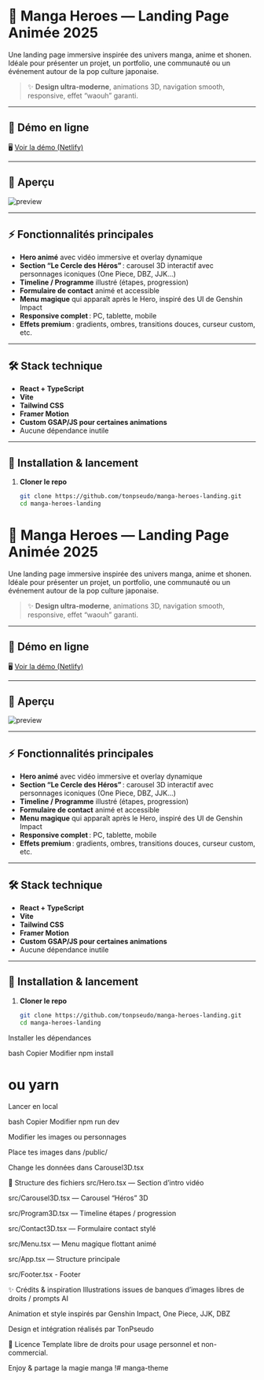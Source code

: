# 🌸 Manga Heroes — Landing Page Animée 2025

Une landing page immersive inspirée des univers manga, anime et shonen.  
Idéale pour présenter un projet, un portfolio, une communauté ou un événement autour de la pop culture japonaise.

> ✨ **Design ultra-moderne**, animations 3D, navigation smooth, responsive, effet “waouh” garanti.

---

## 🚀 Démo en ligne

🖥️ [Voir la démo (Netlify)](https://tonlien.netlify.app)

---

## 🎨 Aperçu

![preview](./public/preview-manga-heroes.jpg)

---

## ⚡️ Fonctionnalités principales

- **Hero animé** avec vidéo immersive et overlay dynamique
- **Section “Le Cercle des Héros”** : carousel 3D interactif avec personnages iconiques (One Piece, DBZ, JJK…)
- **Timeline / Programme** illustré (étapes, progression)
- **Formulaire de contact** animé et accessible
- **Menu magique** qui apparaît après le Hero, inspiré des UI de Genshin Impact
- **Responsive complet** : PC, tablette, mobile
- **Effets premium** : gradients, ombres, transitions douces, curseur custom, etc.

---

## 🛠 Stack technique

- **React + TypeScript**
- **Vite**
- **Tailwind CSS**
- **Framer Motion**
- **Custom GSAP/JS pour certaines animations**
- Aucune dépendance inutile

---

## 🚚 Installation & lancement

1. **Cloner le repo**
   ```bash
   git clone https://github.com/tonpseudo/manga-heroes-landing.git
   cd manga-heroes-landing


# 🌸 Manga Heroes — Landing Page Animée 2025

Une landing page immersive inspirée des univers manga, anime et shonen.  
Idéale pour présenter un projet, un portfolio, une communauté ou un événement autour de la pop culture japonaise.

> ✨ **Design ultra-moderne**, animations 3D, navigation smooth, responsive, effet “waouh” garanti.

---

## 🚀 Démo en ligne

🖥️ [Voir la démo (Netlify)](https://tonlien.netlify.app)

---

## 🎨 Aperçu

![preview](./public/preview-manga-heroes.jpg)

---

## ⚡️ Fonctionnalités principales

- **Hero animé** avec vidéo immersive et overlay dynamique
- **Section “Le Cercle des Héros”** : carousel 3D interactif avec personnages iconiques (One Piece, DBZ, JJK…)
- **Timeline / Programme** illustré (étapes, progression)
- **Formulaire de contact** animé et accessible
- **Menu magique** qui apparaît après le Hero, inspiré des UI de Genshin Impact
- **Responsive complet** : PC, tablette, mobile
- **Effets premium** : gradients, ombres, transitions douces, curseur custom, etc.

---

## 🛠 Stack technique

- **React + TypeScript**
- **Vite**
- **Tailwind CSS**
- **Framer Motion**
- **Custom GSAP/JS pour certaines animations**
- Aucune dépendance inutile

---

## 🚚 Installation & lancement

1. **Cloner le repo**
   ```bash
   git clone https://github.com/tonpseudo/manga-heroes-landing.git
   cd manga-heroes-landing

Installer les dépendances

bash
Copier
Modifier
npm install
# ou yarn


Lancer en local

bash
Copier
Modifier
npm run dev

Modifier les images ou personnages

Place tes images dans /public/

Change les données dans Carousel3D.tsx

📁 Structure des fichiers
src/Hero.tsx — Section d’intro vidéo

src/Carousel3D.tsx — Carousel “Héros” 3D

src/Program3D.tsx — Timeline étapes / progression

src/Contact3D.tsx — Formulaire contact stylé

src/Menu.tsx — Menu magique flottant animé

src/App.tsx — Structure principale

src/Footer.tsx - Footer



✨ Crédits & inspiration
Illustrations issues de banques d’images libres de droits / prompts AI

Animation et style inspirés par Genshin Impact, One Piece, JJK, DBZ

Design et intégration réalisés par TonPseudo

📜 Licence
Template libre de droits pour usage personnel et non-commercial.


Enjoy & partage la magie manga !#   m a n g a - t h e m e  
 